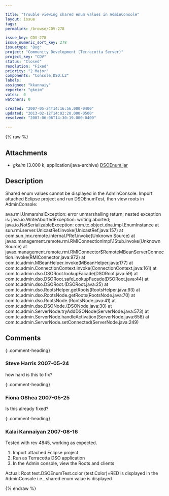```yaml
---

title: "Trouble viewing shared enum values in AdminConsole"
layout: issue
tags: 
permalink: /browse/CDV-278

issue_key: CDV-278
issue_numeric_sort_key: 278
issuetype: "Bug"
project: "Community Development (Terracotta Server)"
project_key: "CDV"
status: "Closed"
resolution: "Fixed"
priority: "2 Major"
components: "Console,DSO:L2"
labels: 
assignee: "kkannaiy"
reporter: "gkeim"
votes:  0
watchers: 0

created: "2007-05-24T14:16:56.000-0400"
updated: "2013-02-12T14:02:20.000-0500"
resolved: "2007-06-06T14:30:19.000-0400"

---
```




{% raw %}


## Attachments
  
* <em>gkeim</em> (3.000 k, application/java-archive) [DSOEnum.jar](/attachments/CDV/CDV-278/DSOEnum.jar)
  



## Description

<div markdown="1" class="description">

Shared enum values cannot be displayed in the AdminConsole. Import attached Eclipse project and run DSOEnumTest, then view roots in AdminConsole:

ava.rmi.UnmarshalException: error unmarshalling return; nested exception is: 
	java.io.WriteAbortedException: writing aborted; java.io.NotSerializableException: com.tc.object.dna.impl.EnumInstance
	at sun.rmi.server.UnicastRef.invoke(UnicastRef.java:157)
	at com.sun.jmx.remote.internal.PRef.invoke(Unknown Source)
	at javax.management.remote.rmi.RMIConnectionImpl\1Stub.invoke(Unknown Source)
	at javax.management.remote.rmi.RMIConnector$RemoteMBeanServerConnection.invoke(RMIConnector.java:972)
	at com.tc.admin.MBeanHelper.invoke(MBeanHelper.java:177)
	at com.tc.admin.ConnectionContext.invoke(ConnectionContext.java:161)
	at com.tc.admin.dso.DSORoot.lookupFacade(DSORoot.java:59)
	at com.tc.admin.dso.DSORoot.safeLookupFacade(DSORoot.java:44)
	at com.tc.admin.dso.DSORoot.<init>(DSORoot.java:25)
	at com.tc.admin.dso.RootsHelper.getRoots(RootsHelper.java:93)
	at com.tc.admin.dso.RootsNode.getRoots(RootsNode.java:70)
	at com.tc.admin.dso.RootsNode.<init>(RootsNode.java:41)
	at com.tc.admin.dso.DSONode.<init>(DSONode.java:30)
	at com.tc.admin.ServerNode.tryAddDSONode(ServerNode.java:573)
	at com.tc.admin.ServerNode.handleActivation(ServerNode.java:658)
	at com.tc.admin.ServerNode.setConnected(ServerNode.java:249)


</div>

## Comments


{:.comment-heading}
### **Steve Harris** <span class="date">2007-05-24</span>

<div markdown="1" class="comment">

how hard is this to fix?

</div>


{:.comment-heading}
### **Fiona OShea** <span class="date">2007-05-25</span>

<div markdown="1" class="comment">

Is this already fixed?

</div>


{:.comment-heading}
### **Kalai Kannaiyan** <span class="date">2007-08-16</span>

<div markdown="1" class="comment">

Tested with rev 4845, working as expected.

1. Import attached Eclipse project
2. Run as Terracotta DSO application
3. In the Admin console, view the Roots and clients

Actual: Root test.DSOEnumTest.color (test.Color)=RED is displayed in the AdminConsole i.e., shared enum value is displayed

</div>



{% endraw %}
